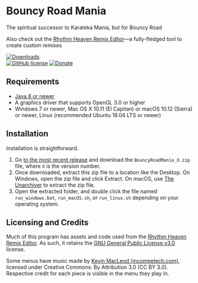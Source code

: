 # Bouncy Road Mania

The spiritual successor to Karateka Mania, but for Bouncy Road


Also check out the [Rhythm Heaven Remix Editor](https://github.com/chrislo27/RhythmHeavenRemixEditor)—a fully-fledged tool to create custom remixes<br>

[![Downloads](https://img.shields.io/github/downloads/chrislo27/BouncyRoadMania/total.svg)](https://github.com/chrislo27/BouncyRoadMania/releases)<br>
[![GitHub license](https://img.shields.io/github/license/chrislo27/RhythmHeavenRemixEditor.svg)](https://github.com/chrislo27/BouncyRoadMania/blob/dev/LICENSE.txt)
[![Donate](https://img.shields.io/badge/Donate-PayPal-blue.svg?logo=paypal)](https://www.paypal.com/cgi-bin/webscr?cmd=_s-xclick&hosted_button_id=VA45DPLCC4958)

## Requirements
* [Java 8 or newer](https://java.com/en/download/)
* A graphics driver that supports OpenGL 3.0 or higher
* Windows 7 or newer, Mac OS X 10.11 (El Capitan) or macOS 10.12 (Sierra) or newer, Linux (recommended Ubuntu 18.04 LTS or newer)

## Installation
Installation is straightforward.
1. Go [to the most recent release](https://github.com/chrislo27/BouncyRoadMania/releases/latest) and download the `BouncyRoadMania_X.zip` file, where `X` is the version number.
2. Once downloaded, extract this zip file to a location like the Desktop. On Windows, open the zip file and click Extract. On macOS, use [The Unarchiver](https://theunarchiver.com/) to extract the zip file.
3. Open the extracted folder, and double click the file named `run_windows.bat`, `run_macOS.sh`, or `run_linux.sh` depending on your operating system.

## Licensing and Credits
Much of this program has assets and code used from the [Rhythm Heaven Remix Editor](https://github.com/chrislo27/RhythmHeavenRemixEditor).
As such, it retains the [GNU General Public License v3.0](LICENSE.txt) license.

Some menus have music made by [Kevin MacLeod (incompetech.com)](https://incompetech.com/), licensed under
Creative Commons: By Attribution 3.0 (CC BY 3.0). Respective credit for each piece is visible in the menu they play in.
